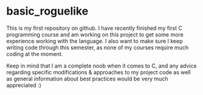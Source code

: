 # basic_roguelike
This is my first repository on github. I have recently finished my first C
programming course and am working on this project to get some more experience
working with the language. I also want to make sure I keep writing code through
this semester, as none of my courses require much coding at the moment.

Keep in mind that I am a complete noob when it comes to C, and any advice
regarding specific modifications & approaches to my project code as well as
general information about best practices would be very much appreciated :)
